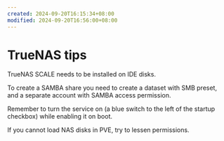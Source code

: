 ```yaml
---
created: 2024-09-20T16:15:34+08:00
modified: 2024-09-20T16:56:00+08:00
---
```


# TrueNAS tips

TrueNAS SCALE needs to be installed on IDE disks.

To create a SAMBA share you need to create a dataset with SMB preset, and a separate account with SAMBA access permission.

Remember to turn the service on (a blue switch to the left of the startup checkbox) while enabling it on boot.

If you cannot load NAS disks in PVE, try to lessen permissions.

